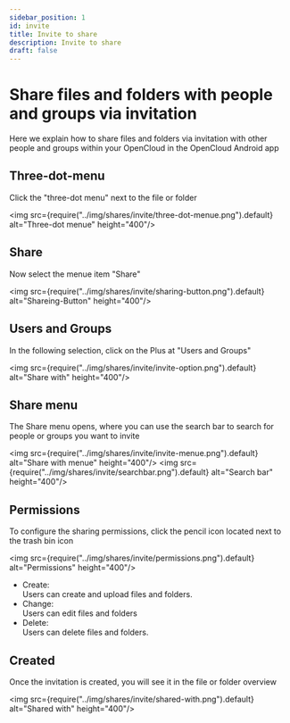 ```yaml
---
sidebar_position: 1
id: invite
title: Invite to share
description: Invite to share
draft: false
---
```


# Share files and folders with people and groups via invitation

Here we explain how to share files and folders via invitation with other people and groups within your OpenCloud in the OpenCloud Android app

## Three-dot-menu

Click the "three-dot menu" next to the file or folder

<img src={require("../img/shares/invite/three-dot-menue.png").default} alt="Three-dot menue" height="400"/>

## Share

Now select the menue item "Share"

<img src={require("../img/shares/invite/sharing-button.png").default} alt="Shareing-Button" height="400"/>

## Users and Groups

In the following selection, click on the Plus at "Users and Groups"

<img src={require("../img/shares/invite/invite-option.png").default} alt="Share with" height="400"/>

## Share menu

The Share menu opens, where you can use the search bar to search for people or groups you want to invite

<img src={require("../img/shares/invite/invite-menue.png").default} alt="Share with menue" height="400"/>
<img src={require("../img/shares/invite/searchbar.png").default} alt="Search bar" height="400"/>

## Permissions

To configure the sharing permissions, click the pencil icon located next to the trash bin icon

<img src={require("../img/shares/invite/permissions.png").default} alt="Permissions" height="400"/>

- Create:  
  Users can create and upload files and folders.
- Change:  
  Users can edit files and folders
- Delete:  
  Users can delete files and folders.

## Created

Once the invitation is created, you will see it in the file or folder overview

<img src={require("../img/shares/invite/shared-with.png").default} alt="Shared with" height="400"/>
